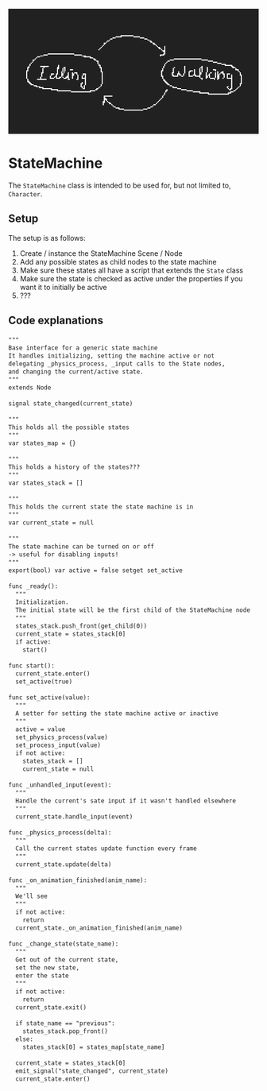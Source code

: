 ![bean](illu1.png)

# StateMachine

The `StateMachine` class is intended to be used for, but not limited to, `Character`.

## Setup
The setup is as follows:
  1. Create / instance the StateMachine Scene / Node
  2. Add any possible states as child nodes to the state machine
  3. Make sure these states all have a script that extends the `State` class
  4. Make sure the state is checked as active under the properties if you want it to initially be active
  5. ???

## Code explanations

```gdscript
"""
Base interface for a generic state machine
It handles initializing, setting the machine active or not
delegating _physics_process, _input calls to the State nodes,
and changing the current/active state.
"""
extends Node

signal state_changed(current_state)

"""
This holds all the possible states  
"""
var states_map = {}

"""
This holds a history of the states???
"""
var states_stack = []

"""
This holds the current state the state machine is in
"""
var current_state = null

"""
The state machine can be turned on or off
-> useful for disabling inputs!
"""
export(bool) var active = false setget set_active

func _ready():
  """
  Initialization.
  The initial state will be the first child of the StateMachine node
  """
  states_stack.push_front(get_child(0))
  current_state = states_stack[0]
  if active:
    start()

func start():
  current_state.enter()
  set_active(true)

func set_active(value):
  """
  A setter for setting the state machine active or inactive
  """
  active = value
  set_physics_process(value)
  set_process_input(value)
  if not active:
    states_stack = []
    current_state = null

func _unhandled_input(event):
  """
  Handle the current's sate input if it wasn't handled elsewhere
  """
  current_state.handle_input(event)

func _physics_process(delta):
  """
  Call the current states update function every frame
  """
  current_state.update(delta)

func _on_animation_finished(anim_name):
  """
  We'll see
  """
  if not active:
    return
  current_state._on_animation_finished(anim_name)

func _change_state(state_name):
  """
  Get out of the current state,
  set the new state,
  enter the state
  """
  if not active:
    return
  current_state.exit()

  if state_name == "previous":
    states_stack.pop_front()
  else:
    states_stack[0] = states_map[state_name]

  current_state = states_stack[0]
  emit_signal("state_changed", current_state)
  current_state.enter()
```
